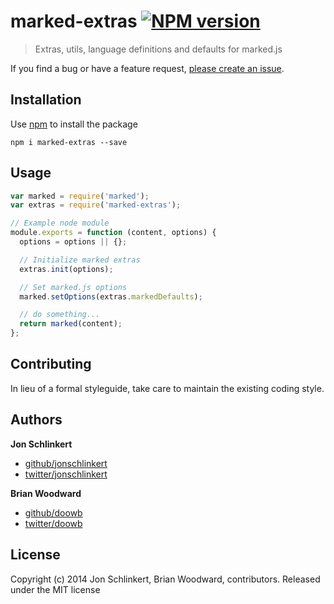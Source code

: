 # marked-extras [![NPM version](https://badge.fury.io/js/marked-extras.png)](http://badge.fury.io/js/marked-extras)

> Extras, utils, language definitions and defaults for marked.js

If you find a bug or have a feature request, [please create an issue](https://github.com/helpers/marked-extras/issues).

## Installation
Use [npm](npmjs.org) to install the package

```
npm i marked-extras --save
```

## Usage

```js
var marked = require('marked');
var extras = require('marked-extras');

// Example node module
module.exports = function (content, options) {
  options = options || {};

  // Initialize marked extras
  extras.init(options);

  // Set marked.js options
  marked.setOptions(extras.markedDefaults);

  // do something...
  return marked(content);
};

```

## Contributing
In lieu of a formal styleguide, take care to maintain the existing coding style.

## Authors

**Jon Schlinkert**

+ [github/jonschlinkert](https://github.com/jonschlinkert)
+ [twitter/jonschlinkert](http://twitter.com/jonschlinkert)

**Brian Woodward**

+ [github/doowb](https://github.com/doowb)
+ [twitter/doowb](http://twitter.com/jonschlinkert)


## License
Copyright (c) 2014 Jon Schlinkert, Brian Woodward, contributors.
Released under the MIT license
